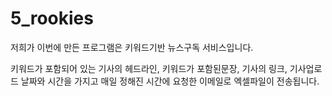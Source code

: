 # 5_rookies

저희가 이번에 만든 프로그램은 키워드기반 뉴스구독 서비스입니다.

키워드가 포함되어 있는 기사의 헤드라인, 키워드가 포함된문장, 기사의 링크, 기사업로드 날짜와 시간을 가지고
매일 정해진 시간에 요청한 이메일로 엑셀파일이 전송됩니다.
